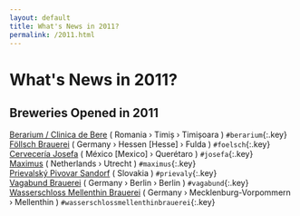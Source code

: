 ```yaml
---
layout: default
title: What's News in 2011?
permalink: /2011.html
---
```


# What's News in 2011?


## Breweries Opened in 2011




[Berarium / Clinica de Bere](ro.html#berarium)   ( Romania  › Timiș   › Timișoara  ) `#berarium`{:.key} <br>
[Föllsch Brauerei](de.html#foelsch)   ( Germany  › Hessen [Hesse]   › Fulda  ) `#foelsch`{:.key} <br>
[Cervecería Josefa](mx.html#josefa)   ( México [Mexico]  › Querétaro   ) `#josefa`{:.key} <br>
[Maximus](nl.html#maximus)   ( Netherlands  › Utrecht   ) `#maximus`{:.key} <br>
[Prievalský Pivovar Sandorf](sk.html#prievaly)   ( Slovakia   ) `#prievaly`{:.key} <br>
[Vagabund Brauerei](de.html#vagabund)   ( Germany  › Berlin   › Berlin  ) `#vagabund`{:.key} <br>
[Wasserschloss Mellenthin Brauerei](de.html#wasserschlossmellenthinbrauerei)   ( Germany  › Mecklenburg-Vorpommern   › Mellenthin  ) `#wasserschlossmellenthinbrauerei`{:.key} <br>

